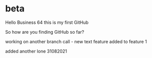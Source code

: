 # beta

Hello Business 64 this is my first GitHub



So how are you finding GitHub so far?



working on another branch call - new text feature added to feature 1



added another lone 31082021